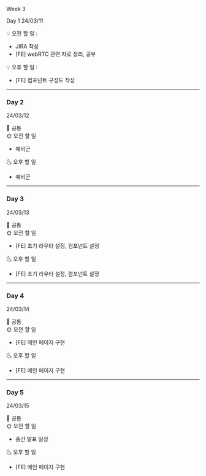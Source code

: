Week 3

Day 1
24/03/11
 
💡 오전 할 일 : 

- JIRA 작성
- [FE] webRTC 관련 자료 정리, 공부
 
 
💡 오후 할 일 : 

- [FE] 컴포넌트 구성도 작성

---

### Day 2

24/03/12

<aside>
📢 공통
</aside>

<aside>
🌞 오전 할 일
</aside>

- 예비군

<aside>
🌜 오후 할 일
</aside>

- 예비군

---

### Day 3

24/03/13

<aside>
📢 공통
</aside>

<aside>
🌞 오전 할 일
</aside>

- [FE] 초기 라우터 설정, 컴포넌트 설정

<aside>
🌜 오후 할 일
</aside>

- [FE] 초기 라우터 설정, 컴포넌트 설정

---

### Day 4

24/03/14

<aside>
📢 공통
</aside>

<aside>
🌞 오전 할 일
</aside>

- [FE] 메인 페이지 구현

<aside>
🌜 오후 할 일
</aside>

- [FE] 메인 페이지 구현

---

### Day 5

24/03/15

<aside>
📢 공통
</aside>

<aside>
🌞 오전 할 일
</aside>

- 중간 발표 일정

<aside>
🌜 오후 할 일
</aside>

- [FE] 메인 페이지 구현
